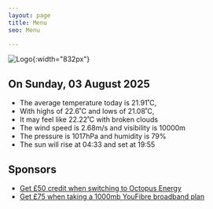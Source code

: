 ```yaml
---
layout: page
title: Menu
seo: Menu

---
```


![Logo](/images/logo.jpg){:width="832px"}

<!-- weather_marker starts -->
## On Sunday, 03 August 2025

- The average temperature today is 21.91˚C,
- With highs of 22.6˚C and lows of 21.08˚C,
- It may feel like 22.22˚C with broken clouds
- The wind speed is 2.68m/s and visibility is 10000m
- The pressure is 1017hPa and humidity is 79%
- The sun will rise at 04:33 and set at 19:55

<!-- weather_marker ends -->

## Sponsors

- [Get £50 credit when switching to Octopus Energy](https://bit.ly/3oD1nnS)
- [Get £75 when taking a 1000mb YouFibre broadband plan](https://aklam.io/91zWhU?)
